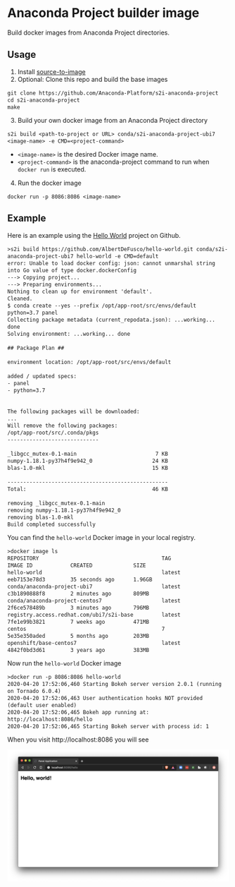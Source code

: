# Anaconda Project builder image

Build docker images from Anaconda Project directories.

## Usage

1. Install [source-to-image](https://github.com/openshift/source-to-image#installation)
2. Optional: Clone this repo and build the base images
```
git clone https://github.com/Anaconda-Platform/s2i-anaconda-project
cd s2i-anaconda-project
make
```

3. Build your own docker image from an Anaconda Project directory

```
s2i build <path-to-project or URL> conda/s2i-anaconda-project-ubi7 <image-name> -e CMD=<project-command>
```

* `<image-name>` is the desired Docker image name.
* `<project-command>` is the anaconda-project command to run when `docker run` is executed.

4. Run the docker image
```
docker run -p 8086:8086 <image-name>
```


## Example

Here is an example using the [Hello World](https://github.com/AlbertDeFusco/hello-world) project on Github.


```
>s2i build https://github.com/AlbertDeFusco/hello-world.git conda/s2i-anaconda-project-ubi7 hello-world -e CMD=default
error: Unable to load docker config: json: cannot unmarshal string into Go value of type docker.dockerConfig
---> Copying project...
---> Preparing environments...
Nothing to clean up for environment 'default'.
Cleaned.
$ conda create --yes --prefix /opt/app-root/src/envs/default python=3.7 panel
Collecting package metadata (current_repodata.json): ...working... done
Solving environment: ...working... done

## Package Plan ##

environment location: /opt/app-root/src/envs/default

added / updated specs:
- panel
- python=3.7


The following packages will be downloaded:
...
Will remove the following packages:
/opt/app-root/src/.conda/pkgs
-----------------------------

_libgcc_mutex-0.1-main                         7 KB
numpy-1.18.1-py37h4f9e942_0                   24 KB
blas-1.0-mkl                                  15 KB

---------------------------------------------------
Total:                                        46 KB

removing _libgcc_mutex-0.1-main
removing numpy-1.18.1-py37h4f9e942_0
removing blas-1.0-mkl
Build completed successfully
```

You can find the `hello-world` Docker image in your local registry.

```
>docker image ls
REPOSITORY                                       TAG                 IMAGE ID            CREATED             SIZE
hello-world                                      latest              eeb7153e78d3        35 seconds ago      1.96GB
conda/anaconda-project-ubi7                      latest              c3b1890888f8        2 minutes ago       809MB
conda/anaconda-project-centos7                   latest              2f6ce578489b        3 minutes ago       796MB
registry.access.redhat.com/ubi7/s2i-base         latest              7fe1e99b3821        7 weeks ago         471MB
centos                                           7                   5e35e350aded        5 months ago        203MB
openshift/base-centos7                           latest              4842f0bd3d61        3 years ago         383MB
```

Now run the `hello-world` Docker image

```
>docker run -p 8086:8086 hello-world
2020-04-20 17:52:06,460 Starting Bokeh server version 2.0.1 (running on Tornado 6.0.4)
2020-04-20 17:52:06,463 User authentication hooks NOT provided (default user enabled)
2020-04-20 17:52:06,465 Bokeh app running at: http://localhost:8086/hello
2020-04-20 17:52:06,465 Starting Bokeh server with process id: 1
```

When you visit http://localhost:8086 you will see

![](localhost.png)
